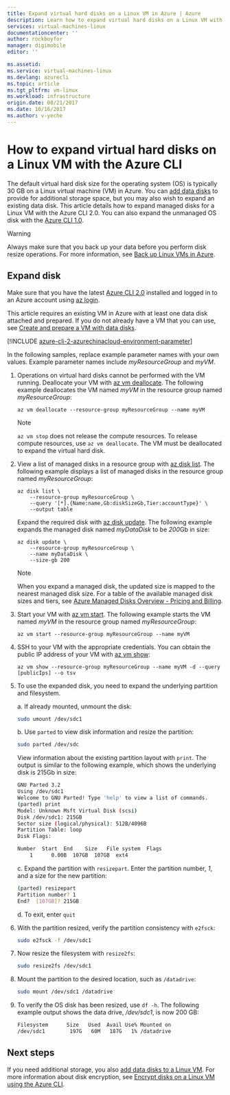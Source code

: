 ```yaml
---
title: Expand virtual hard disks on a Linux VM in Azure | Azure
description: Learn how to expand virtual hard disks on a Linux VM with the Azure CLI 2.0
services: virtual-machines-linux
documentationcenter: ''
author: rockboyfor
manager: digimobile
editor: ''

ms.assetid:
ms.service: virtual-machines-linux
ms.devlang: azurecli
ms.topic: article
ms.tgt_pltfrm: vm-linux
ms.workload: infrastructure
origin.date: 08/21/2017
ms.date: 10/16/2017
ms.author: v-yeche
---
```


# How to expand virtual hard disks on a Linux VM with the Azure CLI
The default virtual hard disk size for the operating system (OS) is typically 30 GB on a Linux virtual machine (VM) in Azure. You can [add data disks](add-disk.md) to provide for additional storage space, but you may also wish to expand an existing data disk. This article details how to expand managed disks for a Linux VM with the Azure CLI 2.0. You can also expand the unmanaged OS disk with the [Azure CLI 1.0](expand-disks-nodejs.md).

> [!WARNING]
> Always make sure that you back up your data before you perform disk resize operations. For more information, see [Back up Linux VMs in Azure](tutorial-backup-vms.md).

## Expand disk
Make sure that you have the latest [Azure CLI 2.0](https://docs.azure.cn/zh-cn/cli/install-az-cli2?view=azure-cli-latest) installed and logged in to an Azure account using [az login](https://docs.azure.cn/zh-cn/cli/?view=azure-cli-latest#login).

This article requires an existing VM in Azure with at least one data disk attached and prepared. If you do not already have a VM that you can use, see [Create and prepare a VM with data disks](tutorial-manage-disks.md#create-and-attach-disks).

[!INCLUDE [azure-cli-2-azurechinacloud-environment-parameter](../../../includes/azure-cli-2-azurechinacloud-environment-parameter.md)]


In the following samples, replace example parameter names with your own values. Example parameter names include *myResourceGroup* and *myVM*.

1. Operations on virtual hard disks cannot be performed with the VM running. Deallocate your VM with [az vm deallocate](https://docs.azure.cn/zh-cn/cli/vm?view=azure-cli-latest#deallocate). The following example deallocates the VM named *myVM* in the resource group named *myResourceGroup*:

    ```azurecli
    az vm deallocate --resource-group myResourceGroup --name myVM
    ```

    > [!NOTE]
    > `az vm stop` does not release the compute resources. To release compute resources, use `az vm deallocate`. The VM must be deallocated to expand the virtual hard disk.

2. View a list of managed disks in a resource group with [az disk list](https://docs.azure.cn/zh-cn/cli/disk?view=azure-cli-latest#list). The following example displays a list of managed disks in the resource group named *myResourceGroup*:

    ```azurecli
    az disk list \
        --resource-group myResourceGroup \
        --query '[*].{Name:name,Gb:diskSizeGb,Tier:accountType}' \
        --output table
    ```

    Expand the required disk with [az disk update](https://docs.azure.cn/zh-cn/cli/disk?view=azure-cli-latest#update). The following example expands the managed disk named *myDataDisk* to be *200*Gb in size:

    ```azurecli
    az disk update \
        --resource-group myResourceGroup \
        --name myDataDisk \
        --size-gb 200
    ```

    > [!NOTE]
    > When you expand a managed disk, the updated size is mapped to the nearest managed disk size. For a table of the available managed disk sizes and tiers, see [Azure Managed Disks Overview - Pricing and Billing](../windows/managed-disks-overview.md#pricing-and-billing).

3. Start your VM with [az vm start](https://docs.azure.cn/zh-cn/cli/vm?view=azure-cli-latest#start). The following example starts the VM named *myVM* in the resource group named *myResourceGroup*:

    ```azurecli
    az vm start --resource-group myResourceGroup --name myVM
    ```

4. SSH to your VM with the appropriate credentials. You can obtain the public IP address of your VM with [az vm show](https://docs.azure.cn/zh-cn/cli/vm?view=azure-cli-latest#show):

    ```azurecli
    az vm show --resource-group myResourceGroup --name myVM -d --query [publicIps] --o tsv
    ```

5. To use the expanded disk, you need to expand the underlying partition and filesystem.

    a. If already mounted, unmount the disk:

    ```bash
    sudo umount /dev/sdc1
    ```

    b. Use `parted` to view disk information and resize the partition:

    ```bash
    sudo parted /dev/sdc
    ```

    View information about the existing partition layout with `print`. The output is similar to the following example, which shows the underlying disk is 215Gb in size:

    ```bash
    GNU Parted 3.2
    Using /dev/sdc1
    Welcome to GNU Parted! Type 'help' to view a list of commands.
    (parted) print
    Model: Unknown Msft Virtual Disk (scsi)
    Disk /dev/sdc1: 215GB
    Sector size (logical/physical): 512B/4096B
    Partition Table: loop
    Disk Flags:
    
    Number  Start  End    Size   File system  Flags
        1      0.00B  107GB  107GB  ext4
    ```

    c. Expand the partition with `resizepart`. Enter the partition number, *1*, and a size for the new partition:

    ```bash
    (parted) resizepart
    Partition number? 1
    End?  [107GB]? 215GB
    ```

    d. To exit, enter `quit`

5. With the partition resized, verify the partition consistency with `e2fsck`:

    ```bash
    sudo e2fsck -f /dev/sdc1
    ```

6. Now resize the filesystem with `resize2fs`:

    ```bash
    sudo resize2fs /dev/sdc1
    ```

7. Mount the partition to the desired location, such as `/datadrive`:

    ```bash
    sudo mount /dev/sdc1 /datadrive
    ```

8. To verify the OS disk has been resized, use `df -h`. The following example output shows the data drive, */dev/sdc1*, is now 200 GB:

    ```bash
    Filesystem      Size   Used  Avail Use% Mounted on
    /dev/sdc1        197G   60M   187G   1% /datadrive
    ```

## Next steps
If you need additional storage, you also [add data disks to a Linux VM](add-disk.md). For more information about disk encryption, see [Encrypt disks on a Linux VM using the Azure CLI](encrypt-disks.md).
<!--Update_Description: update meta properties, wording update, update link-->